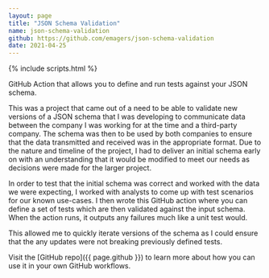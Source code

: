 ```yaml
---
layout: page
title: "JSON Schema Validation"
name: json-schema-validation
github: https://github.com/emagers/json-schema-validation
date: 2021-04-25
---
```

{% include scripts.html %}

GitHub Action that allows you to define and run tests against your JSON schema.

This was a project that came out of a need to be able to validate new versions of a JSON schema that I was developing to communicate data between the company I was working for at the time and a third-party company. The schema was then to be used by both companies to ensure that the data transmitted and received was in the appropriate format. Due to the nature and timeline of the project, I had to deliver an initial schema early on with an understanding that it would be modified to meet our needs as decisions were made for the larger project.

In order to test that the initial schema was correct and worked with the data we were expecting, I worked with analysts to come up with test scenarios for our known use-cases. I then wrote this GitHub action where you can define a set of tests which are then validated against the input schema. When the action runs, it outputs any failures much like a unit test would.

This allowed me to quickly iterate versions of the schema as I could ensure that the any updates were not breaking previously defined tests.

Visit the [GitHub repo]({{ page.github }}) to learn more about how you can use it in your own GitHub workflows.